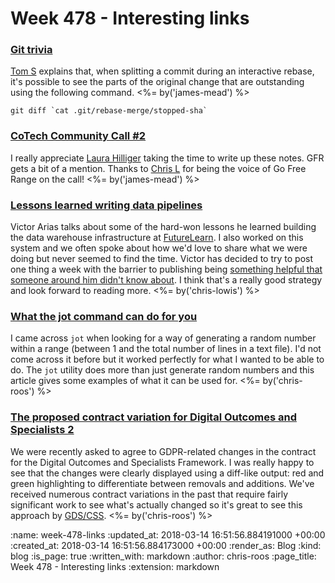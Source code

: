 Week 478 - Interesting links
============================

### [Git trivia](https://twitter.com/tomstuart/status/973667727826149382)

[Tom S][] explains that, when splitting a commit during an interactive rebase, it's possible to see the parts of the original change that are outstanding using the following command. <%= by('james-mead') %>

```
git diff `cat .git/rebase-merge/stopped-sha`
```

[Tom S]: http://codon.com/


### [CoTech Community Call #2](https://blog.weareopen.coop/cotech-community-call-2-ce978934fc8f)

I really appreciate [Laura Hilliger][] taking the time to write up these notes. GFR gets a bit of a mention. Thanks to [Chris L][] for being the voice of Go Free Range on the call! <%= by('james-mead') %>

[Chris L]: /chris-lowis
[Laura Hilliger]: https://www.laurahilliger.com/

### [Lessons learned writing data pipelines](https://medium.com/@victorarias/lessons-learned-writing-data-pipelines-5746deb630a8)

Victor Arias talks about some of the hard-won lessons he learned building the data warehouse infrastructure at [FutureLearn](https://futurelearn.com). I also worked on this system and we often spoke about how we'd love to share what we were doing but never seemed to find the time. Victor has decided to try to post one thing a week with the barrier to publishing being [something helpful that someone around him didn't know about](https://twitter.com/ariassp/status/968623155366555648). I think that's a really good strategy and look forward to reading more. <%= by('chris-lowis') %>

### [What the jot command can do for you](https://www.networkworld.com/article/3200222/linux/what-the-jot-command-can-do-for-you.html)

I came across `jot` when looking for a way of generating a random number within a range (between 1 and the total number of lines in a text file). I'd not come across it before but it worked perfectly for what I wanted to be able to do. The `jot` utility does more than just generate random numbers and this article gives some examples of what it can be used for. <%= by('chris-roos') %>


### [The proposed contract variation for Digital Outcomes and Specialists 2](https://www.gov.uk/government/uploads/system/uploads/attachment_data/file/686085/proposed-contract-variation-digital-outcomes-and-specialists-2.pdf)

We were recently asked to agree to GDPR-related changes in the contract for the Digital Outcomes and Specialists Framework. I was really happy to see that the changes were clearly displayed using a diff-like output: red and green highlighting to differentiate between removals and additions. We've received numerous contract variations in the past that require fairly significant work to see what's actually changed so it's great to see this approach by [GDS/CSS](https://www.gov.uk/government/publications/digital-outcomes-and-specialists-2-framework-agreement). <%= by('chris-roos') %>

:name: week-478-links
:updated_at: 2018-03-14 16:51:56.884191000 +00:00
:created_at: 2018-03-14 16:51:56.884173000 +00:00
:render_as: Blog
:kind: blog
:is_page: true
:written_with: markdown
:author: chris-roos
:page_title: Week 478 - Interesting links
:extension: markdown

